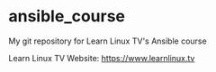 # ansible_course
My git repository for Learn Linux TV's Ansible course

Learn Linux TV Website: https://www.learnlinux.tv
